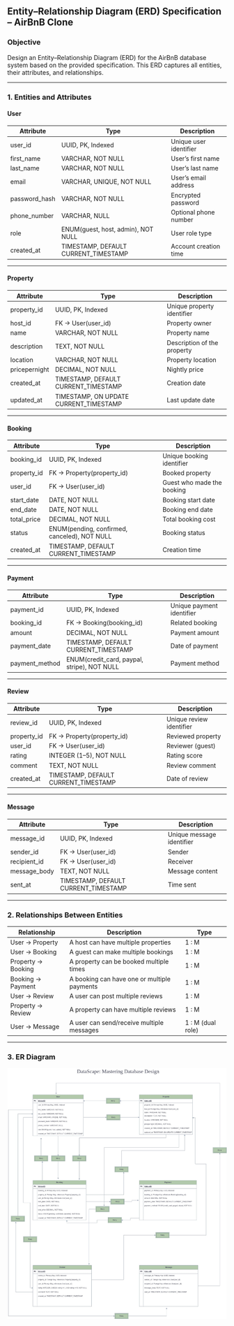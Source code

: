 ## **Entity–Relationship Diagram (ERD) Specification – AirBnB Clone**

### **Objective**

Design an Entity–Relationship Diagram (ERD) for the AirBnB database system based on the provided specification.
This ERD captures all entities, their attributes, and relationships.

---

### **1. Entities and Attributes**

#### **User**

| Attribute     | Type                                 | Description            |
| ------------- | ------------------------------------ | ---------------------- |
| user_id       | UUID, PK, Indexed                    | Unique user identifier |
| first_name    | VARCHAR, NOT NULL                    | User’s first name      |
| last_name     | VARCHAR, NOT NULL                    | User’s last name       |
| email         | VARCHAR, UNIQUE, NOT NULL            | User’s email address   |
| password_hash | VARCHAR, NOT NULL                    | Encrypted password     |
| phone_number  | VARCHAR, NULL                        | Optional phone number  |
| role          | ENUM(guest, host, admin), NOT NULL   | User role type         |
| created_at    | TIMESTAMP, DEFAULT CURRENT_TIMESTAMP | Account creation time  |

---

#### **Property**

| Attribute     | Type                                   | Description                 |
| ------------- | -------------------------------------- | --------------------------- |
| property_id   | UUID, PK, Indexed                      | Unique property identifier  |
| host_id       | FK → User(user_id)                     | Property owner              |
| name          | VARCHAR, NOT NULL                      | Property name               |
| description   | TEXT, NOT NULL                         | Description of the property |
| location      | VARCHAR, NOT NULL                      | Property location           |
| pricepernight | DECIMAL, NOT NULL                      | Nightly price               |
| created_at    | TIMESTAMP, DEFAULT CURRENT_TIMESTAMP   | Creation date               |
| updated_at    | TIMESTAMP, ON UPDATE CURRENT_TIMESTAMP | Last update date            |

---

#### **Booking**

| Attribute   | Type                                         | Description                |
| ----------- | -------------------------------------------- | -------------------------- |
| booking_id  | UUID, PK, Indexed                            | Unique booking identifier  |
| property_id | FK → Property(property_id)                   | Booked property            |
| user_id     | FK → User(user_id)                           | Guest who made the booking |
| start_date  | DATE, NOT NULL                               | Booking start date         |
| end_date    | DATE, NOT NULL                               | Booking end date           |
| total_price | DECIMAL, NOT NULL                            | Total booking cost         |
| status      | ENUM(pending, confirmed, canceled), NOT NULL | Booking status             |
| created_at  | TIMESTAMP, DEFAULT CURRENT_TIMESTAMP         | Creation time              |

---

#### **Payment**

| Attribute      | Type                                        | Description               |
| -------------- | ------------------------------------------- | ------------------------- |
| payment_id     | UUID, PK, Indexed                           | Unique payment identifier |
| booking_id     | FK → Booking(booking_id)                    | Related booking           |
| amount         | DECIMAL, NOT NULL                           | Payment amount            |
| payment_date   | TIMESTAMP, DEFAULT CURRENT_TIMESTAMP        | Date of payment           |
| payment_method | ENUM(credit_card, paypal, stripe), NOT NULL | Payment method            |

---

#### **Review**

| Attribute   | Type                                 | Description              |
| ----------- | ------------------------------------ | ------------------------ |
| review_id   | UUID, PK, Indexed                    | Unique review identifier |
| property_id | FK → Property(property_id)           | Reviewed property        |
| user_id     | FK → User(user_id)                   | Reviewer (guest)         |
| rating      | INTEGER (1–5), NOT NULL              | Rating score             |
| comment     | TEXT, NOT NULL                       | Review comment           |
| created_at  | TIMESTAMP, DEFAULT CURRENT_TIMESTAMP | Date of review           |

---

#### **Message**

| Attribute    | Type                                 | Description               |
| ------------ | ------------------------------------ | ------------------------- |
| message_id   | UUID, PK, Indexed                    | Unique message identifier |
| sender_id    | FK → User(user_id)                   | Sender                    |
| recipient_id | FK → User(user_id)                   | Receiver                  |
| message_body | TEXT, NOT NULL                       | Message content           |
| sent_at      | TIMESTAMP, DEFAULT CURRENT_TIMESTAMP | Time sent                 |

---

### **2. Relationships Between Entities**

| Relationship       | Description                                 | Type              |
| ------------------ | ------------------------------------------- | ----------------- |
| User → Property    | A host can have multiple properties         | 1 : M             |
| User → Booking     | A guest can make multiple bookings          | 1 : M             |
| Property → Booking | A property can be booked multiple times     | 1 : M             |
| Booking → Payment  | A booking can have one or multiple payments | 1 : M             |
| User → Review      | A user can post multiple reviews            | 1 : M             |
| Property → Review  | A property can have multiple reviews        | 1 : M             |
| User → Message     | A user can send/receive multiple messages   | 1 : M (dual role) |

---

### **3. ER Diagram**

![AirBnB ER Diagram](./air_bnb_database.jpg)
